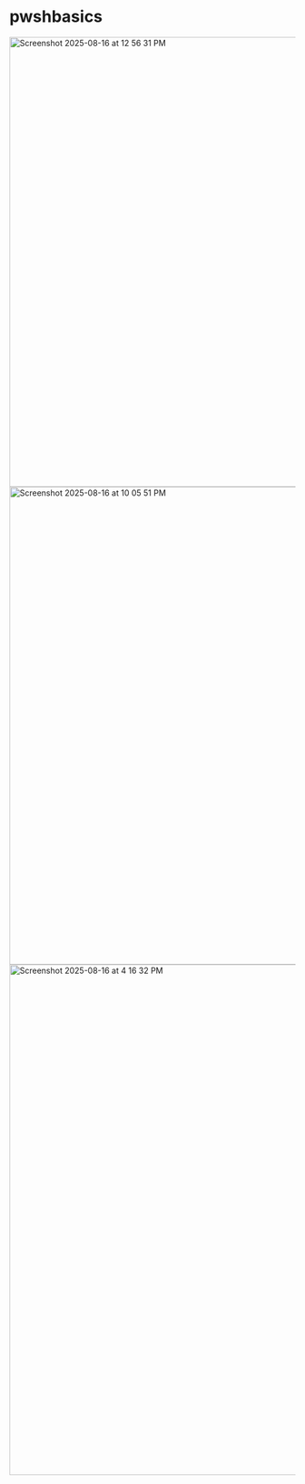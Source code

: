 # pwshbasics
<img width="1201" height="793" alt="Screenshot 2025-08-16 at 12 56 31 PM" src="https://github.com/user-attachments/assets/38d9587c-84b1-46ca-ab7d-e63bb7a8e3b4" />
<img width="1278" height="842" alt="Screenshot 2025-08-16 at 10 05 51 PM" src="https://github.com/user-attachments/assets/678e84b8-6c21-4370-a0c0-d64633224d50" />
<img width="1440" height="900" alt="Screenshot 2025-08-16 at 4 16 32 PM" src="https://github.com/user-attachments/assets/d9d34e86-2de8-4380-b8f4-7a8ae95d42b8" />
